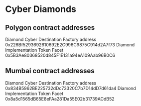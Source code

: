 # Cyber Diamonds

## Polygon contract addresses
Diamond Cyber Destination Factory address 0x226Bf5293692610692E2C996C9875C914d2A7f73 
Diamond Implementation Token Facet 0x5B3Ae80368520d845F1E131a94eA109Aab96B0C6

## Mumbai contract addresses
Diamond Cyber Destination Factory address 0x834B5962BE225732dDc73320C7b7D14dD7d61da4 
Diamond Implementation Token Facet 0x8a5d1565dB65E8eFAa281Da55E02b31739ACdB52
